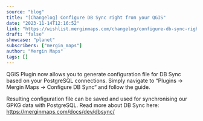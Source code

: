 ```yaml
---
source: "blog"
title: "[Changelog] Configure DB Sync right from your QGIS"
date: "2023-11-14T12:16:52"
link: "https://wishlist.merginmaps.com/changelog/configure-db-sync-right-from-your-qgis?utm_source=qgis"
draft: "false"
showcase: "planet"
subscribers: ["mergin_maps"]
author: "Mergin Maps"
tags: []
---
```


<p>QGIS Plugin now allows you to generate configuration file for DB Sync based on your PostgreSQL connections. Simply navigate to “Plugins → Mergin Maps → Configure DB Sync“ and follow the guide. </p><p>Resulting configuration file can be saved and used for synchronising our GPKG data with PostgreSQL. Read more about DB Sync here: <a href="https://merginmaps.com/docs/dev/dbsync/" rel="noopener noreferrer nofollow" target="_blank">https://merginmaps.com/docs/dev/dbsync/</a></p>
